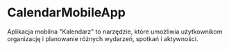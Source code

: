 # CalendarMobileApp
 Aplikacja mobilna "Kalendarz" to narzędzie, które umożliwia użytkownikom organizację i planowanie różnych wydarzeń, spotkań i aktywności.
